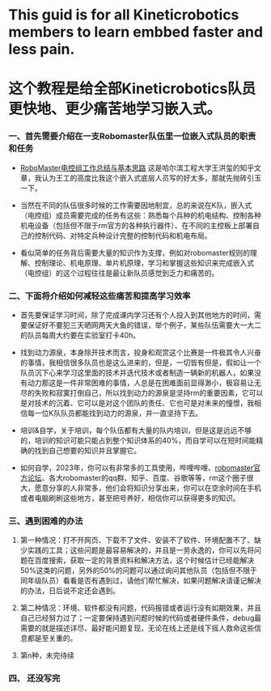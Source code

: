 # This guid is for all Kineticrobotics members to learn embbed faster and less pain.
# 这个教程是给全部Kineticrobotics队员更快地、更少痛苦地学习嵌入式。
### 一、首先需要介绍在一支Robomaster队伍里一位嵌入式队员的职责和任务
  - [RoboMaster电控组工作总结与基本思路]([https://www.baidu.com](https://zhuanlan.zhihu.com/p/569160065)https://zhuanlan.zhihu.com/p/569160065) 这是哈尔滨工程大学王洪玺的知乎文章，我认为王工的高度比我这个嵌入式底层人员写的好太多，那就先抛砖引玉一下。
    
  - 当然在不同的队伍很多时候的工作需要因地制宜，总的来说在K队，嵌入式（电控组）成员需要完成的任务有这些：熟悉每个兵种的机电结构、控制各种机电设备（包括但不限于rm官方的各种执行器件）、在不同的主控板上部署自己的控制代码、对特定兵种设计完整的控制代码和机电布局。
    
  - 看似简单的任务背后需要大量的知识作为支撑，例如对robomaster规则的理解、控制理论、机电原理、单片机原理，学习和掌握这些知识来完成嵌入式（电控组）的这个过程往往是最让新队员感觉到乏力和痛苦的。
    
### 二、下面将介绍如何减轻这些痛苦和提高学习效率
  - 首先要保证学习时间，除了完成课内学习还有个人投入到其他地方的时间，需要保证好不要犯三天晒网两天大鱼的错误，举个例子，某些队伍需要大一大二的队员每周大约要在实验室打卡40h。
    
  - 找到动力源泉，本身除开技术而言，投身和观赏这个比赛是一件极其令人兴奋的事情，我相信很多队员也是这么进来的，但是，一切皆有但是，假如让一个队员沉下心来学习这里面的技术并迭代技术或者制造一辆新的机器人，如果没有动力那这是一件非常困难的事情，人总是在困难面前显得渺小，极容易让无尽的失败和寂寞打倒自己，所以找到动力的源泉是坚持rm的重要因素，它可以是对技术的沉着、它可以是对这个团队的责任、它也可是对未来的憧憬，我相信每一位K队队员都能找到动力的源泉，并一直坚持下去。
    
  - 培训&自学，关于培训，每个队伍都有大量的队内培训，但是这是远远不够的，培训的知识可能只能占到整个知识体系的40%，而自学可以在短时间能精确的找到自己想要的知识并且掌握它。
    
  - 如何自学，2023年，你可以有非常多的工具使用，哔哩哔哩、[robomaster官方论坛](https://bbs.robomaster.com/portal.php)、各大robomaster的qq群、知乎、百度、谷歌等等，rm这个圈子很大，愿意分享的人非常多，他们会将知识分享出来，你可以在空余时间在手机或者电脑刷刷这些地方，甚至把号养好，相信你可以获得更多的知识。
### 三、遇到困难的办法
  1. 第一种情况：打不开网页、下载不了文件、安装不了软件、环境配置不了、缺少实践的工具；这些问题是最容易解决的，并且是一劳永逸的，你可以先将问题在百度搜索，获取一定的背景资料和解决方法，这个时候估计已经能解决50%这类的问题，另外的50%的问题可以通过询问其他队员（包括但不限于同年级队员）看看是否有遇到过，请他们帮忙解决，如果问题解决请谨记解决的办法，日后说不定还会遇到。

  2. 第二种情况：环境、软件都没有问题，代码报错或者运行没有如期效果，并且自己已经努力过了；一定要保持遇到问题时候的代码或者硬件条件，debug最需要的就是描述详尽、最好能问题复现，无论在线上还是线下摇人救命这些信息都是至关重的。
     
  4. 第n种，未完待续
     
### 四、 还没写完
